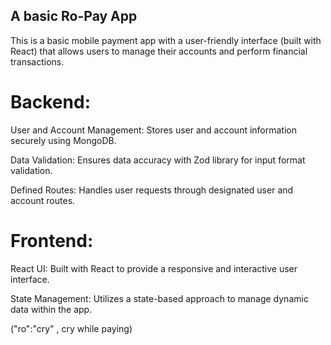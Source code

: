 
## A basic Ro-Pay App

This is a basic mobile payment app with a user-friendly interface (built with React) that allows users to manage their accounts and perform financial transactions.

# Backend:

User and Account Management: Stores user and account information securely using MongoDB.

Data Validation: Ensures data accuracy with Zod library for input format validation.

Defined Routes: Handles user requests through designated user and account routes.

# Frontend:

React UI: Built with React to provide a responsive and interactive user interface.

State Management: Utilizes a state-based approach to manage dynamic data within the app.

("ro":"cry" , cry while paying)
